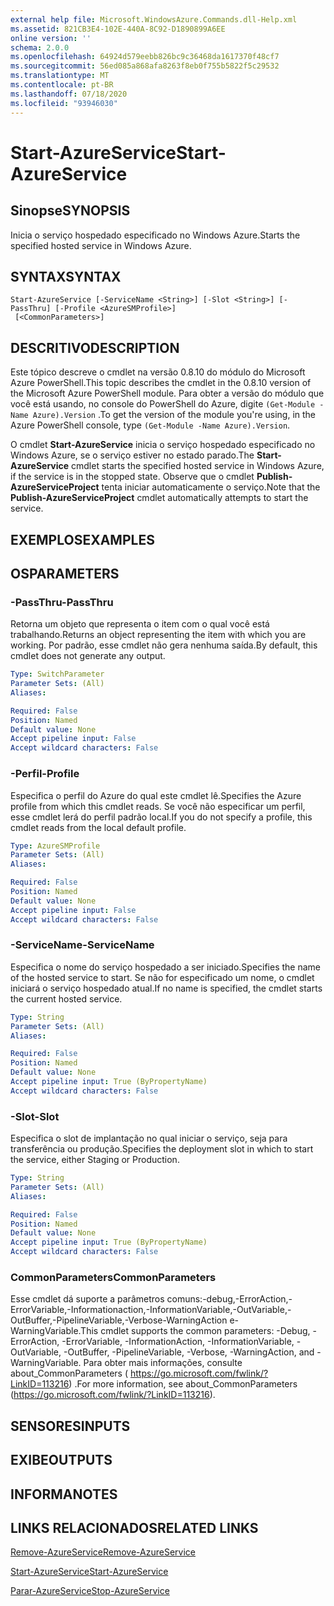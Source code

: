 ```yaml
---
external help file: Microsoft.WindowsAzure.Commands.dll-Help.xml
ms.assetid: 821CB3E4-102E-440A-8C92-D1890899A6EE
online version: ''
schema: 2.0.0
ms.openlocfilehash: 64924d579eebb826bc9c36468da1617370f48cf7
ms.sourcegitcommit: 56ed085a868afa8263f8eb0f755b5822f5c29532
ms.translationtype: MT
ms.contentlocale: pt-BR
ms.lasthandoff: 07/18/2020
ms.locfileid: "93946030"
---
```

# <span data-ttu-id="225c5-101">Start-AzureService</span><span class="sxs-lookup"><span data-stu-id="225c5-101">Start-AzureService</span></span>

## <span data-ttu-id="225c5-102">Sinopse</span><span class="sxs-lookup"><span data-stu-id="225c5-102">SYNOPSIS</span></span>
<span data-ttu-id="225c5-103">Inicia o serviço hospedado especificado no Windows Azure.</span><span class="sxs-lookup"><span data-stu-id="225c5-103">Starts the specified hosted service in Windows Azure.</span></span>

## <span data-ttu-id="225c5-104">SYNTAX</span><span class="sxs-lookup"><span data-stu-id="225c5-104">SYNTAX</span></span>

```
Start-AzureService [-ServiceName <String>] [-Slot <String>] [-PassThru] [-Profile <AzureSMProfile>]
 [<CommonParameters>]
```

## <span data-ttu-id="225c5-105">DESCRITIVO</span><span class="sxs-lookup"><span data-stu-id="225c5-105">DESCRIPTION</span></span>
<span data-ttu-id="225c5-106">Este tópico descreve o cmdlet na versão 0.8.10 do módulo do Microsoft Azure PowerShell.</span><span class="sxs-lookup"><span data-stu-id="225c5-106">This topic describes the cmdlet in the 0.8.10 version of the Microsoft Azure PowerShell module.</span></span>
<span data-ttu-id="225c5-107">Para obter a versão do módulo que você está usando, no console do PowerShell do Azure, digite `(Get-Module -Name Azure).Version` .</span><span class="sxs-lookup"><span data-stu-id="225c5-107">To get the version of the module you're using, in the Azure PowerShell console, type `(Get-Module -Name Azure).Version`.</span></span>

<span data-ttu-id="225c5-108">O cmdlet **Start-AzureService** inicia o serviço hospedado especificado no Windows Azure, se o serviço estiver no estado parado.</span><span class="sxs-lookup"><span data-stu-id="225c5-108">The **Start-AzureService** cmdlet starts the specified hosted service in Windows Azure, if the service is in the stopped state.</span></span>
<span data-ttu-id="225c5-109">Observe que o cmdlet **Publish-AzureServiceProject** tenta iniciar automaticamente o serviço.</span><span class="sxs-lookup"><span data-stu-id="225c5-109">Note that the **Publish-AzureServiceProject** cmdlet automatically attempts to start the service.</span></span>

## <span data-ttu-id="225c5-110">EXEMPLOS</span><span class="sxs-lookup"><span data-stu-id="225c5-110">EXAMPLES</span></span>

## <span data-ttu-id="225c5-111">OS</span><span class="sxs-lookup"><span data-stu-id="225c5-111">PARAMETERS</span></span>

### <span data-ttu-id="225c5-112">-PassThru</span><span class="sxs-lookup"><span data-stu-id="225c5-112">-PassThru</span></span>
<span data-ttu-id="225c5-113">Retorna um objeto que representa o item com o qual você está trabalhando.</span><span class="sxs-lookup"><span data-stu-id="225c5-113">Returns an object representing the item with which you are working.</span></span>
<span data-ttu-id="225c5-114">Por padrão, esse cmdlet não gera nenhuma saída.</span><span class="sxs-lookup"><span data-stu-id="225c5-114">By default, this cmdlet does not generate any output.</span></span>

```yaml
Type: SwitchParameter
Parameter Sets: (All)
Aliases: 

Required: False
Position: Named
Default value: None
Accept pipeline input: False
Accept wildcard characters: False
```

### <span data-ttu-id="225c5-115">-Perfil</span><span class="sxs-lookup"><span data-stu-id="225c5-115">-Profile</span></span>
<span data-ttu-id="225c5-116">Especifica o perfil do Azure do qual este cmdlet lê.</span><span class="sxs-lookup"><span data-stu-id="225c5-116">Specifies the Azure profile from which this cmdlet reads.</span></span>
<span data-ttu-id="225c5-117">Se você não especificar um perfil, esse cmdlet lerá do perfil padrão local.</span><span class="sxs-lookup"><span data-stu-id="225c5-117">If you do not specify a profile, this cmdlet reads from the local default profile.</span></span>

```yaml
Type: AzureSMProfile
Parameter Sets: (All)
Aliases: 

Required: False
Position: Named
Default value: None
Accept pipeline input: False
Accept wildcard characters: False
```

### <span data-ttu-id="225c5-118">-ServiceName</span><span class="sxs-lookup"><span data-stu-id="225c5-118">-ServiceName</span></span>
<span data-ttu-id="225c5-119">Especifica o nome do serviço hospedado a ser iniciado.</span><span class="sxs-lookup"><span data-stu-id="225c5-119">Specifies the name of the hosted service to start.</span></span>
<span data-ttu-id="225c5-120">Se não for especificado um nome, o cmdlet iniciará o serviço hospedado atual.</span><span class="sxs-lookup"><span data-stu-id="225c5-120">If no name is specified, the cmdlet starts the current hosted service.</span></span>

```yaml
Type: String
Parameter Sets: (All)
Aliases: 

Required: False
Position: Named
Default value: None
Accept pipeline input: True (ByPropertyName)
Accept wildcard characters: False
```

### <span data-ttu-id="225c5-121">-Slot</span><span class="sxs-lookup"><span data-stu-id="225c5-121">-Slot</span></span>
<span data-ttu-id="225c5-122">Especifica o slot de implantação no qual iniciar o serviço, seja para transferência ou produção.</span><span class="sxs-lookup"><span data-stu-id="225c5-122">Specifies the deployment slot in which to start the service, either Staging or Production.</span></span>

```yaml
Type: String
Parameter Sets: (All)
Aliases: 

Required: False
Position: Named
Default value: None
Accept pipeline input: True (ByPropertyName)
Accept wildcard characters: False
```

### <span data-ttu-id="225c5-123">CommonParameters</span><span class="sxs-lookup"><span data-stu-id="225c5-123">CommonParameters</span></span>
<span data-ttu-id="225c5-124">Esse cmdlet dá suporte a parâmetros comuns:-debug,-ErrorAction,-ErrorVariable,-Informationaction,-InformationVariable,-OutVariable,-OutBuffer,-PipelineVariable,-Verbose-WarningAction e-WarningVariable.</span><span class="sxs-lookup"><span data-stu-id="225c5-124">This cmdlet supports the common parameters: -Debug, -ErrorAction, -ErrorVariable, -InformationAction, -InformationVariable, -OutVariable, -OutBuffer, -PipelineVariable, -Verbose, -WarningAction, and -WarningVariable.</span></span> <span data-ttu-id="225c5-125">Para obter mais informações, consulte about_CommonParameters ( https://go.microsoft.com/fwlink/?LinkID=113216) .</span><span class="sxs-lookup"><span data-stu-id="225c5-125">For more information, see about_CommonParameters (https://go.microsoft.com/fwlink/?LinkID=113216).</span></span>

## <span data-ttu-id="225c5-126">SENSORES</span><span class="sxs-lookup"><span data-stu-id="225c5-126">INPUTS</span></span>

## <span data-ttu-id="225c5-127">EXIBE</span><span class="sxs-lookup"><span data-stu-id="225c5-127">OUTPUTS</span></span>

## <span data-ttu-id="225c5-128">INFORMA</span><span class="sxs-lookup"><span data-stu-id="225c5-128">NOTES</span></span>

## <span data-ttu-id="225c5-129">LINKS RELACIONADOS</span><span class="sxs-lookup"><span data-stu-id="225c5-129">RELATED LINKS</span></span>

[<span data-ttu-id="225c5-130">Remove-AzureService</span><span class="sxs-lookup"><span data-stu-id="225c5-130">Remove-AzureService</span></span>](./Remove-AzureService.md)

[<span data-ttu-id="225c5-131">Start-AzureService</span><span class="sxs-lookup"><span data-stu-id="225c5-131">Start-AzureService</span></span>](./Start-AzureService.md)

[<span data-ttu-id="225c5-132">Parar-AzureService</span><span class="sxs-lookup"><span data-stu-id="225c5-132">Stop-AzureService</span></span>](./Stop-AzureService.md)


